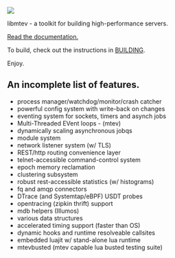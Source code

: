 ![](https://github.com/circonus-labs/libmtev/blob/master/docs-md/assets/mtev-logo.png?raw=true)

libmtev - a toolkit for building high-performance servers.

[Read the documentation.](http://circonus-labs.github.io/libmtev/)

To build, check out the instructions in [BUILDING](./BUILDING.md).

Enjoy.

## An incomplete list of features.

 * process manager/watchdog/monitor/crash catcher
 * powerful config system with write-back on changes
 * eventing system for sockets, timers and asynch jobs
  * Multi-Threaded EVent loops - (mtev)
  * dynamically scaling asynchronous jobqs
 * module system
 * network listener system (w/ TLS)
  * REST/http routing convenience layer
 * telnet-accessible command-control system
 * epoch memory reclamation
 * clustering subsystem
 * robust rest-accessible statistics (w/ histograms)
 * fq and amqp connectors
 * DTrace (and Systemtap/eBPF) USDT probes
 * opentracing (zipkin thrift) support
 * mdb helpers (Illumos)
 * various data structures
 * accelerated timing support (faster than OS)
 * dynamic hooks and runtime resolveable callsites
 * embedded luajit w/ stand-alone lua runtime
 * mtevbusted (mtev capable lua busted testing suite)
